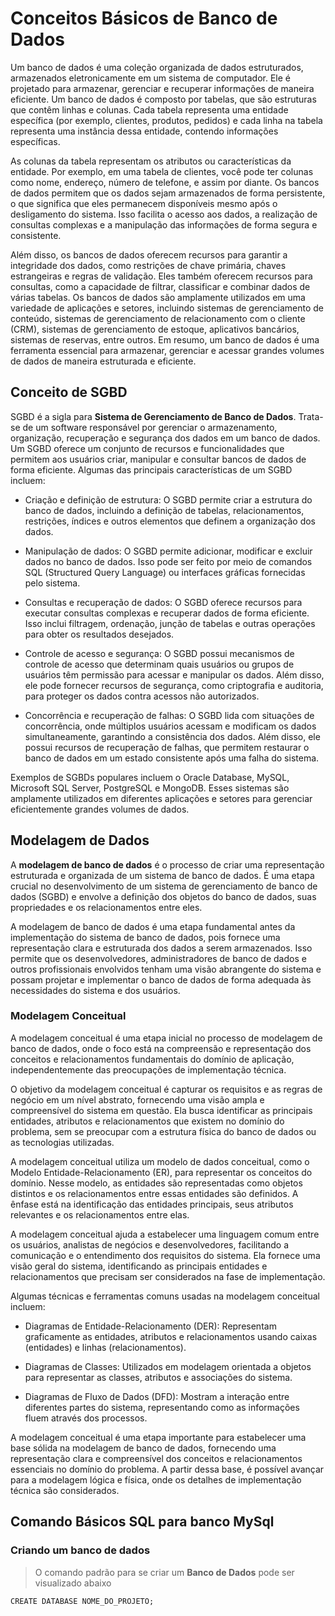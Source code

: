 # Conceitos Básicos de Banco de Dados
Um banco de dados é uma coleção organizada de dados estruturados, armazenados eletronicamente em um sistema de computador. Ele é projetado para armazenar, gerenciar e recuperar informações de maneira eficiente. Um banco de dados é composto por tabelas, que são estruturas que contêm linhas e colunas. Cada tabela representa uma entidade específica (por exemplo, clientes, produtos, pedidos) e cada linha na tabela representa uma instância dessa entidade, contendo informações específicas.

As colunas da tabela representam os atributos ou características da entidade. Por exemplo, em uma tabela de clientes, você pode ter colunas como nome, endereço, número de telefone, e assim por diante. Os bancos de dados permitem que os dados sejam armazenados de forma persistente, o que significa que eles permanecem disponíveis mesmo após o desligamento do sistema. Isso facilita o acesso aos dados, a realização de consultas complexas e a manipulação das informações de forma segura e consistente.

Além disso, os bancos de dados oferecem recursos para garantir a integridade dos dados, como restrições de chave primária, chaves estrangeiras e regras de validação. Eles também oferecem recursos para consultas, como a capacidade de filtrar, classificar e combinar dados de várias tabelas.
Os bancos de dados são amplamente utilizados em uma variedade de aplicações e setores, incluindo sistemas de gerenciamento de conteúdo, sistemas de gerenciamento de relacionamento com o cliente (CRM), sistemas de gerenciamento de estoque, aplicativos bancários, sistemas de reservas, entre outros. Em resumo, um banco de dados é uma ferramenta essencial para armazenar, gerenciar e acessar grandes volumes de dados de maneira estruturada e eficiente.

## Conceito de SGBD
SGBD é a sigla para **Sistema de Gerenciamento de Banco de Dados**. Trata-se de um software responsável por gerenciar o armazenamento, organização, recuperação e segurança dos dados em um banco de dados. Um SGBD oferece um conjunto de recursos e funcionalidades que permitem aos usuários criar, manipular e consultar bancos de dados de forma eficiente. Algumas das principais características de um SGBD incluem:

* Criação e definição de estrutura: O SGBD permite criar a estrutura do banco de dados, incluindo a definição de tabelas, relacionamentos, restrições, índices e outros elementos que definem a organização dos dados.

* Manipulação de dados: O SGBD permite adicionar, modificar e excluir dados no banco de dados. Isso pode ser feito por meio de comandos SQL (Structured Query Language) ou interfaces gráficas fornecidas pelo sistema.

* Consultas e recuperação de dados: O SGBD oferece recursos para executar consultas complexas e recuperar dados de forma eficiente. Isso inclui filtragem, ordenação, junção de tabelas e outras operações para obter os resultados desejados.

* Controle de acesso e segurança: O SGBD possui mecanismos de controle de acesso que determinam quais usuários ou grupos de usuários têm permissão para acessar e manipular os dados. Além disso, ele pode fornecer recursos de segurança, como criptografia e auditoria, para proteger os dados contra acessos não autorizados.

* Concorrência e recuperação de falhas: O SGBD lida com situações de concorrência, onde múltiplos usuários acessam e modificam os dados simultaneamente, garantindo a consistência dos dados. Além disso, ele possui recursos de recuperação de falhas, que permitem restaurar o banco de dados em um estado consistente após uma falha do sistema.

Exemplos de SGBDs populares incluem o Oracle Database, MySQL, Microsoft SQL Server, PostgreSQL e MongoDB. Esses sistemas são amplamente utilizados em diferentes aplicações e setores para gerenciar eficientemente grandes volumes de dados.

## Modelagem de Dados
A **modelagem de banco de dados** é o processo de criar uma representação estruturada e organizada de um sistema de banco de dados. É uma etapa crucial no desenvolvimento de um sistema de gerenciamento de banco de dados (SGBD) e envolve a definição dos objetos do banco de dados, suas propriedades e os relacionamentos entre eles.

A modelagem de banco de dados é uma etapa fundamental antes da implementação do sistema de banco de dados, pois fornece uma representação clara e estruturada dos dados a serem armazenados. Isso permite que os desenvolvedores, administradores de banco de dados e outros profissionais envolvidos tenham uma visão abrangente do sistema e possam projetar e implementar o banco de dados de forma adequada às necessidades do sistema e dos usuários.

### Modelagem Conceitual
A modelagem conceitual é uma etapa inicial no processo de modelagem de banco de dados, onde o foco está na compreensão e representação dos conceitos e relacionamentos fundamentais do domínio de aplicação, independentemente das preocupações de implementação técnica.

O objetivo da modelagem conceitual é capturar os requisitos e as regras de negócio em um nível abstrato, fornecendo uma visão ampla e compreensível do sistema em questão. Ela busca identificar as principais entidades, atributos e relacionamentos que existem no domínio do problema, sem se preocupar com a estrutura física do banco de dados ou as tecnologias utilizadas.

A modelagem conceitual utiliza um modelo de dados conceitual, como o Modelo Entidade-Relacionamento (ER), para representar os conceitos do domínio. Nesse modelo, as entidades são representadas como objetos distintos e os relacionamentos entre essas entidades são definidos. A ênfase está na identificação das entidades principais, seus atributos relevantes e os relacionamentos entre elas.

A modelagem conceitual ajuda a estabelecer uma linguagem comum entre os usuários, analistas de negócios e desenvolvedores, facilitando a comunicação e o entendimento dos requisitos do sistema. Ela fornece uma visão geral do sistema, identificando as principais entidades e relacionamentos que precisam ser considerados na fase de implementação.

Algumas técnicas e ferramentas comuns usadas na modelagem conceitual incluem:

* Diagramas de Entidade-Relacionamento (DER): Representam graficamente as entidades, atributos e relacionamentos usando caixas (entidades) e linhas (relacionamentos).

* Diagramas de Classes: Utilizados em modelagem orientada a objetos para representar as classes, atributos e associações do sistema.

* Diagramas de Fluxo de Dados (DFD): Mostram a interação entre diferentes partes do sistema, representando como as informações fluem através dos processos.

A modelagem conceitual é uma etapa importante para estabelecer uma base sólida na modelagem de banco de dados, fornecendo uma representação clara e compreensível dos conceitos e relacionamentos essenciais no domínio do problema. A partir dessa base, é possível avançar para a modelagem lógica e física, onde os detalhes de implementação técnica são considerados.
## Comando Básicos SQL para banco MySql

### Criando um banco de dados
>O comando padrão para se criar um **Banco de Dados** pode ser visualizado abaixo
```
CREATE DATABASE NOME_DO_PROJETO;
```
